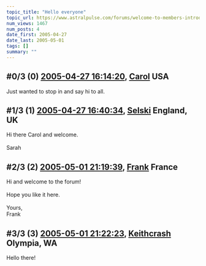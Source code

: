 ```yaml
---
topic_title: "Hello everyone"
topic_url: https://www.astralpulse.com/forums/welcome-to-members-introductions!/hello-everyone-18759
num_views: 1467
num_posts: 4
date_first: 2005-04-27
date_last: 2005-05-01
tags: []
summary: ""
---
```


## \#0/3 (0) [2005-04-27 16:14:20](https://www.astralpulse.com/forums/index.php?msg=162046), [Carol](https://www.astralpulse.com/forums/profile/?u=8971) USA ##
<section>
Just wanted to stop in and say hi to all.
</section>

## \#1/3 (1) [2005-04-27 16:40:34](https://www.astralpulse.com/forums/index.php?msg=162062), [Selski](https://www.astralpulse.com/forums/profile/?u=6012) England, UK ##
<section>
Hi there Carol and welcome.
<br>
<br>
Sarah
</section>

## \#2/3 (2) [2005-05-01 21:19:39](https://www.astralpulse.com/forums/index.php?msg=162723), [Frank](https://www.astralpulse.com/forums/profile/?u=359) France ##
<section>
Hi and welcome to the forum!
<br>
<br>
Hope you like it here.
<br>
<br>
Yours,
<br>
Frank
</section>

## \#3/3 (3) [2005-05-01 21:22:23](https://www.astralpulse.com/forums/index.php?msg=162729), [Keithcrash](https://www.astralpulse.com/forums/profile/?u=8956) Olympia, WA ##
<section>
Hello there!
</section>